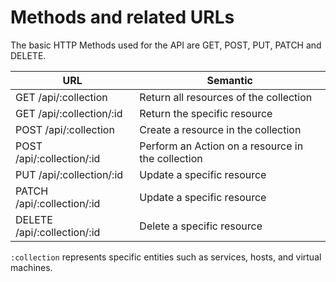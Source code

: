# Methods and related URLs

The basic HTTP Methods used for the API are GET, POST, PUT, PATCH and
DELETE.

| URL                         | Semantic                                          |
| --------------------------- | ------------------------------------------------- |
| GET /api/:collection        | Return all resources of the collection            |
| GET /api/:collection/:id    | Return the specific resource                      |
| POST /api/:collection       | Create a resource in the collection               |
| POST /api/:collection/:id   | Perform an Action on a resource in the collection |
| PUT /api/:collection/:id    | Update a specific resource                        |
| PATCH /api/:collection/:id  | Update a specific resource                        |
| DELETE /api/:collection/:id | Delete a specific resource                        |

`:collection` represents specific entities such as services, hosts, and
virtual machines.
